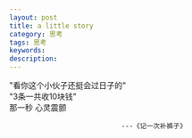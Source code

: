 ```yaml
---
layout: post
title: a little story
category: 思考
tags: 思考
keywords: 
description: 
---
```



"看你这个小伙子还挺会过日子的"  
"3条一共收10块钱"  
那一秒 心灵震颤  
  
  
                                ---《记一次补裤子》  
                                
